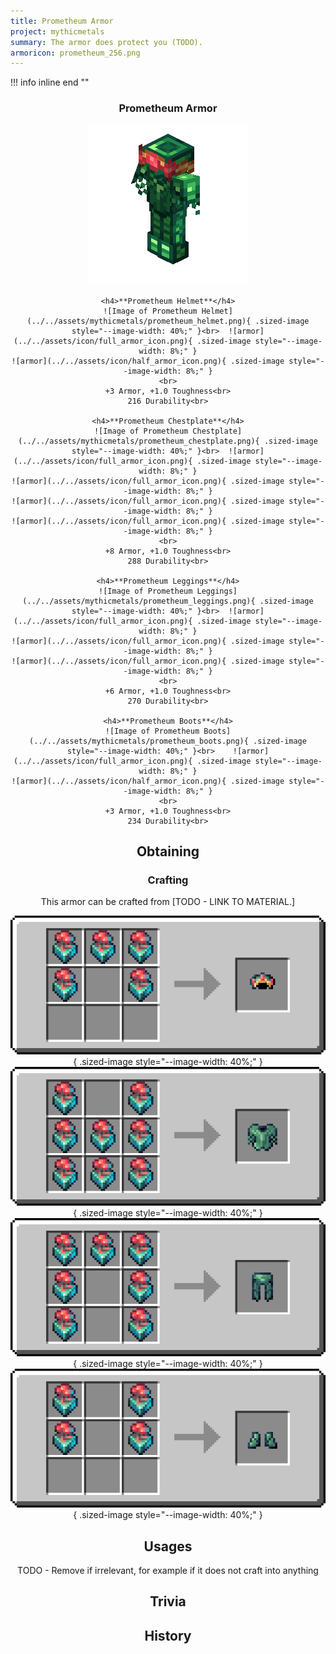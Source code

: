 ```yaml
---
title: Prometheum Armor
project: mythicmetals
summary: The armor does protect you (TODO).
armoricon: prometheum_256.png
---
```


!!! info inline end ""
    <center class=tooltip>
    <h3>**Prometheum Armor**</h3>
    ![WRITE ALT TEXT HERE](../../assets/armor-models/256/prometheum_256.png)<br>

	<h4>**Prometheum Helmet**</h4>
	![Image of Prometheum Helmet](../../assets/mythicmetals/prometheum_helmet.png){ .sized-image style="--image-width: 40%;" }<br>	![armor](../../assets/icon/full_armor_icon.png){ .sized-image style="--image-width: 8%;" }
	![armor](../../assets/icon/half_armor_icon.png){ .sized-image style="--image-width: 8%;" }
	<br>
	+3 Armor, +1.0 Toughness<br>
	216 Durability<br>

	<h4>**Prometheum Chestplate**</h4>
	![Image of Prometheum Chestplate](../../assets/mythicmetals/prometheum_chestplate.png){ .sized-image style="--image-width: 40%;" }<br>	![armor](../../assets/icon/full_armor_icon.png){ .sized-image style="--image-width: 8%;" }
	![armor](../../assets/icon/full_armor_icon.png){ .sized-image style="--image-width: 8%;" }
	![armor](../../assets/icon/full_armor_icon.png){ .sized-image style="--image-width: 8%;" }
	![armor](../../assets/icon/full_armor_icon.png){ .sized-image style="--image-width: 8%;" }
	<br>
	+8 Armor, +1.0 Toughness<br>
	288 Durability<br>

	<h4>**Prometheum Leggings**</h4>
	![Image of Prometheum Leggings](../../assets/mythicmetals/prometheum_leggings.png){ .sized-image style="--image-width: 40%;" }<br>	![armor](../../assets/icon/full_armor_icon.png){ .sized-image style="--image-width: 8%;" }
	![armor](../../assets/icon/full_armor_icon.png){ .sized-image style="--image-width: 8%;" }
	![armor](../../assets/icon/full_armor_icon.png){ .sized-image style="--image-width: 8%;" }
	<br>
	+6 Armor, +1.0 Toughness<br>
	270 Durability<br>

	<h4>**Prometheum Boots**</h4>
	![Image of Prometheum Boots](../../assets/mythicmetals/prometheum_boots.png){ .sized-image style="--image-width: 40%;" }<br>	![armor](../../assets/icon/full_armor_icon.png){ .sized-image style="--image-width: 8%;" }
	![armor](../../assets/icon/half_armor_icon.png){ .sized-image style="--image-width: 8%;" }
	<br>
	+3 Armor, +1.0 Toughness<br>
	234 Durability<br>


## Obtaining

### Crafting

This armor can be crafted from [TODO - LINK TO MATERIAL.]

![Image of the recipe for Prometheum Helmet](../../assets/mythicmetals/recipes/armor/prometheum_helmet.png){ .sized-image style="--image-width: 40%;" }
![Image of the recipe for Prometheum Chestplate](../../assets/mythicmetals/recipes/armor/prometheum_chestplate.png){ .sized-image style="--image-width: 40%;" }
![Image of the recipe for Prometheum Leggings](../../assets/mythicmetals/recipes/armor/prometheum_leggings.png){ .sized-image style="--image-width: 40%;" }
![Image of the recipe for Prometheum Boots](../../assets/mythicmetals/recipes/armor/prometheum_boots.png){ .sized-image style="--image-width: 40%;" }

## Usages

TODO - Remove if irrelevant, for example if it does not craft into anything

## Trivia

## History

